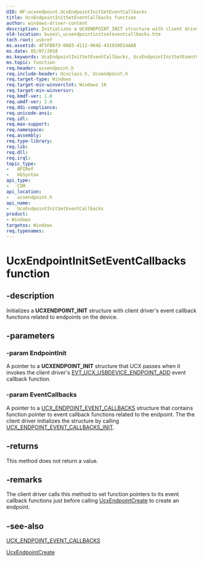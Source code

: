 ```yaml
---
UID: NF:ucxendpoint.UcxEndpointInitSetEventCallbacks
title: UcxEndpointInitSetEventCallbacks function
author: windows-driver-content
description: Initializes a UCXENDPOINT_INIT structure with client driver's event callback functions related to endpoints on the device.
old-location: buses\_ucxendpointinitseteventcallbacks.htm
tech.root: usbref
ms.assetid: 4F5FB073-0803-4112-964E-431930D14A88
ms.date: 05/07/2018
ms.keywords: UcxEndpointInitSetEventCallbacks, UcxEndpointInitSetEventCallbacks method [Buses], buses._ucxendpointinitseteventcallbacks
ms.topic: function
req.header: ucxendpoint.h
req.include-header: Ucxclass.h, Ucxendpoint.h
req.target-type: Windows
req.target-min-winverclnt: Windows 10
req.target-min-winversvr: 
req.kmdf-ver: 1.0
req.umdf-ver: 2.0
req.ddi-compliance: 
req.unicode-ansi: 
req.idl: 
req.max-support: 
req.namespace: 
req.assembly: 
req.type-library: 
req.lib: 
req.dll: 
req.irql: 
topic_type:
-	APIRef
-	kbSyntax
api_type:
-	COM
api_location:
-	ucxendpoint.h
api_name:
-	UcxEndpointInitSetEventCallbacks
product:
- Windows
targetos: Windows
req.typenames: 
---
```


# UcxEndpointInitSetEventCallbacks function


## -description


Initializes a <b>UCXENDPOINT_INIT</b> structure with client driver's event callback functions related to endpoints on the device.


## -parameters




### -param EndpointInit

A pointer to a <b>UCXENDPOINT_INIT</b> structure that UCX passes when it invokes the client driver's <a href="https://msdn.microsoft.com/library/windows/hardware/mt187843">EVT_UCX_USBDEVICE_ENDPOINT_ADD</a> event callback function. 


### -param EventCallbacks

A pointer to a <a href="https://msdn.microsoft.com/library/windows/hardware/mt188063">UCX_ENDPOINT_EVENT_CALLBACKS</a> structure that contains function pointer to event callback functions related to the endpoint. The  the client driver initializes the structure  by calling <a href="https://msdn.microsoft.com/library/windows/hardware/mt188064">UCX_ENDPOINT_EVENT_CALLBACKS_INIT</a>.


## -returns



This method does not return a value.




## -remarks



The client driver calls this method to set function pointers to its event callback functions just before calling <a href="https://msdn.microsoft.com/library/windows/hardware/mt188039">UcxEndpointCreate</a> to create an endpoint.




## -see-also




<a href="https://msdn.microsoft.com/library/windows/hardware/mt188063">UCX_ENDPOINT_EVENT_CALLBACKS</a>



<a href="https://msdn.microsoft.com/library/windows/hardware/mt188039">UcxEndpointCreate</a>
 

 

